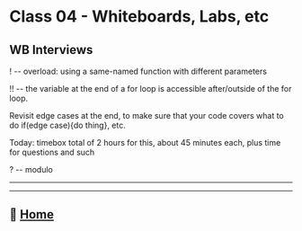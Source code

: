 # Class 04 - Whiteboards, Labs, etc

## WB Interviews

! -- overload: using a same-named function with different parameters

!! -- the variable at the end of a for loop is accessible after/outside of the for loop.

Revisit edge cases at the end, to make sure that your code covers what to do if(edge case){do thing}, etc.


Today: timebox total of 2 hours for this, about 45 minutes each, plus time for questions and such

? -- modulo

_____

_____

## 🏡 [**Home**](0-classhome.md)
